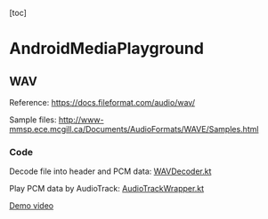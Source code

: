 [toc]

# AndroidMediaPlayground

## WAV

Reference: https://docs.fileformat.com/audio/wav/

Sample files: http://www-mmsp.ece.mcgill.ca/Documents/AudioFormats/WAVE/Samples.html

### Code

Decode file into header and PCM data: [WAVDecoder.kt](https://github.com/FrannyZhao/AndroidMediaPlayground/blob/main/app/src/main/java/com/franny/androidmediaplayground/media/WAVDecoder.kt)

Play PCM data by AudioTrack: [AudioTrackWrapper.kt](https://github.com/FrannyZhao/AndroidMediaPlayground/blob/main/app/src/main/java/com/franny/androidmediaplayground/media/AudioTrackWrapper.kt)

[Demo video](https://github.com/FrannyZhao/AndroidMediaPlayground/blob/main/demo_0.1.mov)

